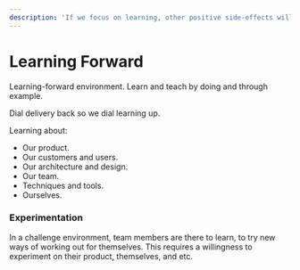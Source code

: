 ```yaml
---
description: 'If we focus on learning, other positive side-effects will follow.'
---
```


# Learning Forward

Learning-forward environment. Learn and teach by doing and through example.

Dial delivery back so we dial learning up.

Learning about:

* Our product.
* Our customers and users.
* Our architecture and design.
* Our team.
* Techniques and tools.
* Ourselves.

### Experimentation

In a challenge environment, team members are there to learn, to try new ways of working out for themselves. This requires a willingness to experiment on their product, themselves, and etc.

